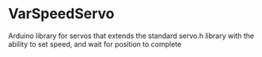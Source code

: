 VarSpeedServo
=============

Arduino library for servos that extends the standard servo.h library with the ability to set speed, and wait for position to complete
